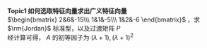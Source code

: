 **Topic1 如何选取特征向量求出广义特征向量**  
$\begin{bmatrix}  
2&6&-15\\\  
1&1&-5\\\  
1&2&-6  
\end{bmatrix}$ ，求 $\rm{Jordan}$ 标准型，以及过渡矩阵 $P$  
经计算可得， $A$ 的初等因子为 $(\lambda+1),(\lambda+1)^2$  
